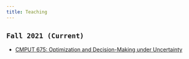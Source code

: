 ```yaml
---
title: Teaching
---
```



## `Fall 2021 (Current)`
>
- [CMPUT 675: Optimization and Decision-Making under Uncertainty](/courses/cmput675-opt)


